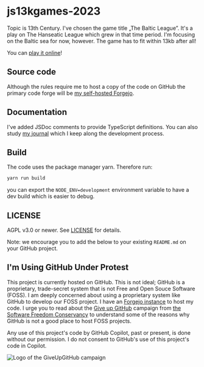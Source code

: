 # js13kgames-2023

Topic is 13th Century. I've chosen the game title „The Baltic League”.
It's a play on The Hanseatic League which grew in that time period.
I'm focusing on the Baltic sea for now, however. The game has to fit within
13kb after all!

You can [play it online](https://2023.js13kgames.demo.jaenis.ch/)!

## Source code

Although the rules require me to host a copy of the code on GitHub the primary
code forge will be
[my self-hosted Forgejo](https://code.jaenis.ch/js13kgames/js13kgames-2023/).

## Documentation

I've added JSDoc comments to provide TypeScript definitions.
You can also study [my journal](./journal/) which I keep along the development
process.

## Build

The code uses the package manager yarn. Therefore run:

```sh
yarn run build
```

you can export the `NODE_ENV=development` environment variable to have a dev
build which is easier to debug.

## LICENSE

AGPL v3.0 or newer. See [LICENSE](./LICENSE.txt) for details.

Note: we encourage you to add the below to your existing `README.md` on your GitHub project.

## I'm Using GitHub Under Protest

This project is currently hosted on GitHub.  This is not ideal; GitHub is a
proprietary, trade-secret system that is not Free and Open Souce Software
(FOSS). I am deeply concerned about using a proprietary system like GitHub
to develop our FOSS project.  I have an
[Forgejo instance](https://code.jaenis.ch/js13kgames/js13kgames-2023) to host
my code. I urge you to read about the
[Give up GitHub](https://GiveUpGitHub.org) campaign from
[the Software Freedom Conservancy](https://sfconservancy.org) to understand
some of the reasons why GitHub is not a good place to host FOSS projects.

Any use of this project's code by GitHub Copilot, past or present, is done
without our permission. I do not consent to GitHub's use of this project's
code in Copilot.

![Logo of the GiveUpGitHub campaign](https://sfconservancy.org/img/GiveUpGitHub.png)
